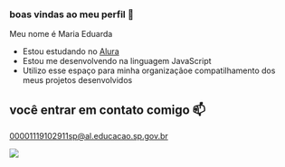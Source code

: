 ### boas vindas ao meu perfil 💙

Meu nome é Maria Eduarda

- Estou estudando no [Alura](https://www.alura.com.br)
- Estou me desenvolvendo na linguagem JavaScript
- Utilizo esse espaço para minha organizaçãoe compatilhamento dos meus projetos desenvolvidos

## você entrar em contato comigo 📫

00001119102911sp@al.educacao.sp.gov.br



![](https://media1.tenor.com/m/xEf4j9pnMywAAAAd/dog-dogs.gif)
